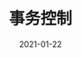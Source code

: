 ---
title: 事务控制
date: 2021-01-22
sidebar: auto
categories:
 - MySQL
tags:
- MySQL
prev: false
next: false
---
